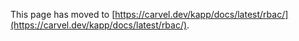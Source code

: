 This page has moved to [https://carvel.dev/kapp/docs/latest/rbac/](https://carvel.dev/kapp/docs/latest/rbac/).
